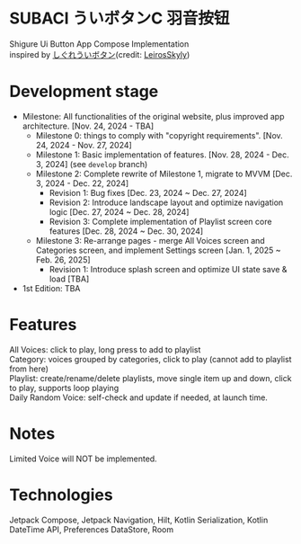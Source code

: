 
# SUBACI ういボタンC 羽音按钮

Shigure Ui Button App Compose Implementation  
inspired by [しぐれういボタン](https://leiros.cloudfree.jp/usbtn/usbtn.html)(credit: [LeirosSkyly](https://x.com/LSkyly))

# Development stage

- Milestone: All functionalities of the original website, plus improved app architecture.  [Nov. 24, 2024 - TBA]
    - Milestone 0: things to comply with "copyright requirements".  [Nov. 24, 2024 - Nov. 27, 2024]
    - Milestone 1: Basic implementation of features.  [Nov. 28, 2024 - Dec. 3, 2024]
      (see `develop` branch)
    - Milestone 2: Complete rewrite of Milestone 1, migrate to MVVM [Dec. 3, 2024 - Dec. 22, 2024]
      - Revision 1: Bug fixes [Dec. 23, 2024 ~ Dec. 27, 2024]
      - Revision 2: Introduce landscape layout and optimize navigation logic [Dec. 27, 2024 ~ Dec. 28, 2024]
      - Revision 3: Complete implementation of Playlist screen core features [Dec. 28, 2024 ~ Dec. 30, 2024]
    - Milestone 3: Re-arrange pages - merge All Voices screen and Categories screen, and implement Settings screen [Jan. 1, 2025 ~ Feb. 26, 2025]
      - Revision 1: Introduce splash screen and optimize UI state save & load [TBA]
- 1st Edition: TBA

# Features
All Voices: click to play, long press to add to playlist  
Category: voices grouped by categories, click to play (cannot add to playlist from here)  
Playlist: create/rename/delete playlists, move single item up and down, click to play, supports loop playing  
Daily Random Voice: self-check and update if needed, at launch time.

# Notes

Limited Voice will NOT be implemented.

# Technologies

Jetpack Compose, Jetpack Navigation, Hilt, Kotlin Serialization, Kotlin DateTime API, Preferences DataStore, Room
